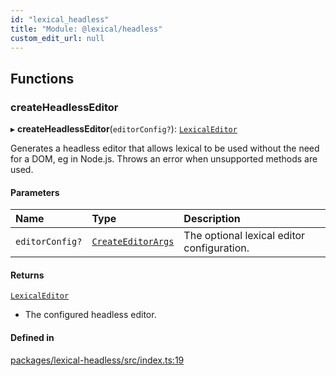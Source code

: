 ```yaml
---
id: "lexical_headless"
title: "Module: @lexical/headless"
custom_edit_url: null
---
```


## Functions

### createHeadlessEditor

▸ **createHeadlessEditor**(`editorConfig?`): [`LexicalEditor`](../classes/lexical.LexicalEditor.md)

Generates a headless editor that allows lexical to be used without the need for a DOM, eg in Node.js.
Throws an error when unsupported methods are used.

#### Parameters

| Name | Type | Description |
| :------ | :------ | :------ |
| `editorConfig?` | [`CreateEditorArgs`](lexical.md#createeditorargs) | The optional lexical editor configuration. |

#### Returns

[`LexicalEditor`](../classes/lexical.LexicalEditor.md)

- The configured headless editor.

#### Defined in

[packages/lexical-headless/src/index.ts:19](https://github.com/QubitPi/lexical/tree/main/packages/lexical-headless/src/index.ts#L19)
